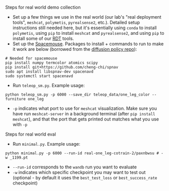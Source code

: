 Steps for real world demo collection
- Set up a few things we use in the real world (our lab's "real deployment tools", `meshcat`, `polymetis`, `pyrealsense2`, etc.). Detailed setup instructions still needed here, but it's essentially using `conda` to install `polymetis`, using `pip` to install `meshcat` and `pyrealsense2`, and using `pip` to install some of our [RDT](https://github.com/anthonysimeonov/improbable_rdt) tools. 
- Set up the [Spacemouse](https://3dconnexion.com/us/product/spacemouse-wireless/). Packages to install + commands to run to make it work are below (borrowed from the [diffusion policy repo](https://github.com/real-stanford/diffusion_policy?tab=readme-ov-file)):
```
# Needed for spacemouse
pip install numpy termcolor atomics scipy
pip install git+https://github.com/cheng-chi/spnav
sudo apt install libspnav-dev spacenavd
sudo systemctl start spacenavd
```
- Run `teleop_sm.py`. Example usage:
```
python teleop_sm.py -p 6000 --save_dir teleop_data/one_leg_color --furniture one_leg
```
- `-p` indicates what port to use for `meshcat` visualization. Make sure you have run `meshcat-server` in a background terminal (after `pip install meshcat`), and that the port that gets printed out matches what you use with `-p`

Steps for real world eval
- Run `minimal.py`. Example usage:
```
python minimal.py -p 6000 --run-id real-one_leg-cotrain-2/paxnbwsu # -w _1199.pt
```
- `--run-id` corresponds to the `wandb` run you want to evaluate
- `-w` indicates which specific checkpoint you may want to test out (optional - by default it uses the `best_test_loss` or `best_success_rate` checkpoint)
